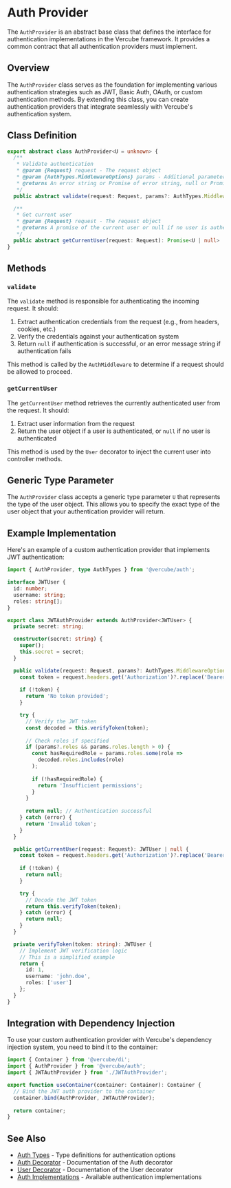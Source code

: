 # Auth Provider

The `AuthProvider` is an abstract base class that defines the interface for authentication implementations in the Vercube framework. It provides a common contract that all authentication providers must implement.

## Overview

The `AuthProvider` class serves as the foundation for implementing various authentication strategies such as JWT, Basic Auth, OAuth, or custom authentication methods. By extending this class, you can create authentication providers that integrate seamlessly with Vercube's authentication system.

## Class Definition

```typescript
export abstract class AuthProvider<U = unknown> {
  /**
   * Validate authentication
   * @param {Request} request - The request object
   * @param {AuthTypes.MiddlewareOptions} params - Additional parameters
   * @returns An error string or Promise of error string, null or Promise of null if authentication is successful
   */
  public abstract validate(request: Request, params?: AuthTypes.MiddlewareOptions): Promise<string | null> | string | null;

  /**
   * Get current user
   * @param {Request} request - The request object
   * @returns A promise of the current user or null if no user is authenticated
   */
  public abstract getCurrentUser(request: Request): Promise<U | null> | U | null;
}
```

## Methods

### `validate`

The `validate` method is responsible for authenticating the incoming request. It should:

1. Extract authentication credentials from the request (e.g., from headers, cookies, etc.)
2. Verify the credentials against your authentication system
3. Return `null` if authentication is successful, or an error message string if authentication fails

This method is called by the `AuthMiddleware` to determine if a request should be allowed to proceed.

### `getCurrentUser`

The `getCurrentUser` method retrieves the currently authenticated user from the request. It should:

1. Extract user information from the request
2. Return the user object if a user is authenticated, or `null` if no user is authenticated

This method is used by the `User` decorator to inject the current user into controller methods.

## Generic Type Parameter

The `AuthProvider` class accepts a generic type parameter `U` that represents the type of the user object. This allows you to specify the exact type of the user object that your authentication provider will return.

## Example Implementation

Here's an example of a custom authentication provider that implements JWT authentication:

```typescript
import { AuthProvider, type AuthTypes } from '@vercube/auth';

interface JWTUser {
  id: number;
  username: string;
  roles: string[];
}

export class JWTAuthProvider extends AuthProvider<JWTUser> {
  private secret: string;

  constructor(secret: string) {
    super();
    this.secret = secret;
  }

  public validate(request: Request, params?: AuthTypes.MiddlewareOptions): string | null {
    const token = request.headers.get('Authorization')?.replace('Bearer ', '');
    
    if (!token) {
      return 'No token provided';
    }

    try {
      // Verify the JWT token
      const decoded = this.verifyToken(token);
      
      // Check roles if specified
      if (params?.roles && params.roles.length > 0) {
        const hasRequiredRole = params.roles.some(role => 
          decoded.roles.includes(role)
        );
        
        if (!hasRequiredRole) {
          return 'Insufficient permissions';
        }
      }
      
      return null; // Authentication successful
    } catch (error) {
      return 'Invalid token';
    }
  }

  public getCurrentUser(request: Request): JWTUser | null {
    const token = request.headers.get('Authorization')?.replace('Bearer ', '');
    
    if (!token) {
      return null;
    }

    try {
      // Decode the JWT token
      return this.verifyToken(token);
    } catch (error) {
      return null;
    }
  }

  private verifyToken(token: string): JWTUser {
    // Implement JWT verification logic
    // This is a simplified example
    return {
      id: 1,
      username: 'john.doe',
      roles: ['user']
    };
  }
}
```

## Integration with Dependency Injection

To use your custom authentication provider with Vercube's dependency injection system, you need to bind it to the container:

```typescript
import { Container } from '@vercube/di';
import { AuthProvider } from '@vercube/auth';
import { JWTAuthProvider } from './JWTAuthProvider';

export function useContainer(container: Container): Container {
  // Bind the JWT auth provider to the container
  container.bind(AuthProvider, JWTAuthProvider);
  
  return container;
}
```

## See Also

- [Auth Types](./auth-types.md) - Type definitions for authentication options
- [Auth Decorator](./auth-decorator.md) - Documentation of the Auth decorator
- [User Decorator](./user-decorator.md) - Documentation of the User decorator
- [Auth Implementations](./auth-implementations.md) - Available authentication implementations 